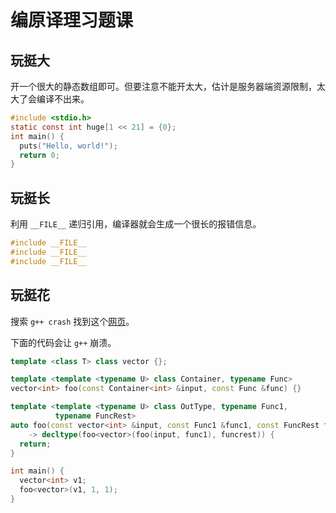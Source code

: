 # 编原译理习题课

## 玩挺大

开一个很大的静态数组即可。但要注意不能开太大，估计是服务器端资源限制，太大了会编译不出来。

```c
#include <stdio.h>
static const int huge[1 << 21] = {0};
int main() {
  puts("Hello, world!");
  return 0;
}
```

## 玩挺长

利用 `__FILE__` 递归引用，编译器就会生成一个很长的报错信息。

```c
#include __FILE__
#include __FILE__
#include __FILE__
```

## 玩挺花

搜索 `g++ crash` 找到这个[网页](https://gcc.gnu.org/bugzilla/show_bug.cgi?id=54080)。

下面的代码会让 `g++` 崩溃。

```cpp
template <class T> class vector {};

template <template <typename U> class Container, typename Func>
vector<int> foo(const Container<int> &input, const Func &func) {}

template <template <typename U> class OutType, typename Func1,
          typename FuncRest>
auto foo(const vector<int> &input, const Func1 &func1, const FuncRest funcrest)
    -> decltype(foo<vector>(foo(input, func1), funcrest)) {
  return;
}

int main() {
  vector<int> v1;
  foo<vector>(v1, 1, 1);
}
```
